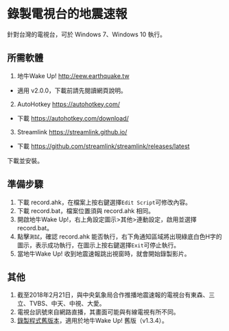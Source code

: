 # 錄製電視台的地震速報
針對台灣的電視台，可於 Windows 7、Windows 10 執行。

## 所需軟體
1. 地牛Wake Up! http://eew.earthquake.tw
* 適用 v2.0.0，下載前請先閱讀網頁說明。
2. AutoHotkey https://autohotkey.com/
* 下載 https://autohotkey.com/download/
3. Streamlink https://streamlink.github.io/
* 下載 https://github.com/streamlink/streamlink/releases/latest

下載並安裝。

## 準備步驟
1. 下載 record.ahk，在檔案上按右鍵選擇`Edit Script`可修改內容。
2. 下載 record.bat，檔案位置須與 record.ahk 相同。
3. 開啟地牛Wake Up!，右上角設定圖示>其他>連動設定，啟用並選擇 record.bat。
4. 點擊`測試`，確認 record.ahk 能否執行，右下角通知區域將出現綠底白色H字的圖示，表示成功執行，在圖示上按右鍵選擇`Exit`可停止執行。
5. 當地牛Wake Up! 收到地震速報跳出視窗時，就會開始錄製影片。

## 其他
1. 截至2018年2月21日，與中央氣象局合作推播地震速報的電視台有東森、三立、TVBS、中天、中視、大愛。
2. 電視台訊號來自網路直播，其畫面可能與有線電視有所不同。
3. [錄製程式舊版本](https://github.com/chemars/TV_EEW_Record/tree/49a81bec1fe3b78127048fcdcdbd475d308f4fad)，適用於地牛Wake Up! 舊版（v1.3.4）。
